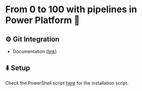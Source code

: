 # From 0 to 100 with pipelines in Power Platform 🚀

## ⚙️ Git Integration

- Documentation ([link](https://learn.microsoft.com/power-platform/alm/git-integration/connecting-to-git))

## ⬇️ Setup

Check the PowerShell script [here](./resources/create-pipelines-host.ps1) for the installation script.